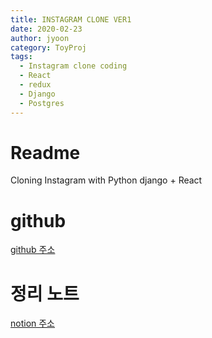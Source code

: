 ```yaml
---
title: INSTAGRAM CLONE VER1
date: 2020-02-23
author: jyoon
category: ToyProj
tags:
  - Instagram clone coding
  - React
  - redux
  - Django
  - Postgres
---
```


# Readme

Cloning Instagram with Python django + React

# github

[github 주소](https://github.com/happyjy/yoonGram)

# 정리 노트

[notion 주소](https://www.notion.so/happyjy0109/2019-Node-js-Express-ReactJS-Prisma-201910-2019XX-df8d226e12f74f63a4118df9570e75c4)
